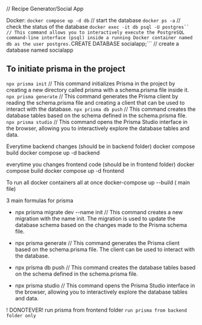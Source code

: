 // Recipe Generator/Social App

Docker:
    ```docker compose up -d db``` // start the database
    ```docker ps -a``` // check the status of the database
    ``` docker exec -it db psql -U postgres`` // This command allows you to interactively execute the PostgreSQL command-line interface (psql) inside a running Docker container named db as the user postgres.
    ```CREATE DATABASE socialapp;``` // create a database named socialapp

## To initiate prisma in the project
```npx prisma init``` // This command initializes Prisma in the project by creating a new directory called prisma with a schema.prisma file inside it.
```npx prisma generate``` // This command generates the Prisma client by reading the schema.prisma file and creating a client that can be used to interact with the database.
```npx prisma db push``` // This command creates the database tables based on the schema defined in the schema.prisma file.
```npx prisma studio``` // This command opens the Prisma Studio interface in the browser, allowing you to interactively explore the database tables and data. 


Everytime backend changes (should be in backend folder)
docker compose build
docker compose up -d backend


everytime you changes frontend code (should be in frontend folder)
docker compose build
docker compose up -d frontend

To run all docker containers all at once
docker-compose up --build ( main file)



3 main formulas for prisma

- npx prisma migrate dev --name init // This command creates a new migration with the name init. The migration is used to update the database schema based on the changes made to the Prisma schema file.

- npx prisma generate // This command generates the Prisma client based on the schema.prisma file. The client can be used to interact with the database.

- npx prisma db push // This command creates the database tables based on the schema defined in the schema.prisma file.

- npx prisma studio // This command opens the Prisma Studio interface in the browser, allowing you to interactively explore the database tables and data.

! DONOTEVER!  run prisma from frontend folder
```run prisma from backend folder only```




